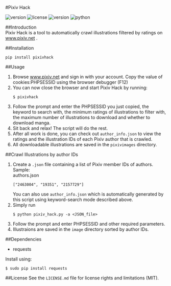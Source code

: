 #Pixiv Hack

![version](https://img.shields.io/badge/PixivHack-tested-brightgreen.svg)
![license](https://img.shields.io/badge/license-MIT-brightgreen.svg)
![version](https://img.shields.io/badge/pypi-v0.1.5-orange.svg)
![python](https://img.shields.io/badge/python-2.7-green.svg)

##Introduction  
Pixiv Hack is a tool to automatically crawl illustrations filtered by ratings on www.pixiv.net .

##Installation

```pip install pixivhack```

##Usage  
1. Browse www.pixiv.net and sign in with your account. Copy the value of cookies:PHPSESSID using the browser debugger (F12)  
2. You can now close the browser and start Pixiv Hack by running:  
	```
	$ pixivhack
	```
3. Follow the prompt and enter the PHPSESSID you just copied, the keyword to search with, the minimum ratings of illustrations to filter with, the maximum number of illustrations to download and whether to download manga.  
4. Sit back and relax! The script will do the rest.  
5. After all work is done, you can check out ```author_info.json``` to view the ratings and the illustration IDs of each Pixiv author that is crawled.  
6. All downloadable illustrations are saved in the ```pixivimages``` directory.

##Crawl Illustrations by author IDs  
1. Create a ```.json``` file containing a list of Pixiv member IDs of authors. Sample:  
	authors.json  
	```
	["2463004", "19351", "2157729"]
	```  
	You can also use ```author_info.json``` which is automatically generated by this script using keyword-search mode described above.  
2. Simply run  
	```  
	$ python pixiv_hack.py -a <JSON_file>
	```
3. Follow the prompt and enter PHPSESSID and other required parameters.  
4. Illustraions are saved in the ```image``` directory sorted by author IDs.

##Dependencies  
* requests

Install using:  
```
$ sudo pip install requests
```

##License
See the ```LICENSE.md``` file for license rights and limitations (MIT).
